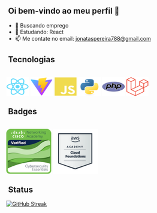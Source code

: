 ## &nbsp;Oi bem-vindo ao meu perfil 👋

- 🔭 Buscando emprego
- 🌱 Estudando: React
- 📫 Me contate no email: jonataspereira788@gmail.com

## &nbsp;Tecnologias

<div style="display: inline_block"><br>
  <img align="center" alt="Jol-React" height="50" width="60" src="https://raw.githubusercontent.com/devicons/devicon/master/icons/react/react-original.svg">
  <img align="center" alt="Jol-Vite" height="50" width="60" src="https://raw.githubusercontent.com/devicons/devicon/refs/heads/master/icons/vitejs/vitejs-original.svg">
  <img align="center" alt="Jol-Js" height="50" width="60" src="https://raw.githubusercontent.com/devicons/devicon/master/icons/javascript/javascript-plain.svg">
  <img align="center" alt="Jol-Python" height="50" width="60" src="https://raw.githubusercontent.com/devicons/devicon/master/icons/python/python-original.svg">
  <img align="center" alt="Jol-Csharp" height="50" width="60" src="https://raw.githubusercontent.com/devicons/devicon/master/icons/php/php-original.svg">
  <img align="center" alt="Jol-Laravel" height="50" width="60" src="https://raw.githubusercontent.com/devicons/devicon/refs/heads/master/icons/laravel/laravel-original.svg">
</div>

## &nbsp;Badges
<div style="display: inline_block"><br>
  <img align="center" alt="Cybersecurity-Essentials" height="120" width="120" src="assets/cybersecurity-essentials.png">
  <img align="center" alt="aws-academy-cloud-foundations" height="120" width="120" src="assets/aws-academy-graduate-aws-academy-cloud-foundations.png">
</div>

## &nbsp;Status

[![GitHub Streak](https://streak-stats.demolab.com?user=Rasanhii&theme=omni&locale=pt_BR&date_format=j%20M%5B%20Y%5D&currStreakNum=E973D3&stroke=EBA8D844&sideLabels=E973D3&currStreakLabel=E973D3)](https://git.io/streak-stats)
